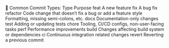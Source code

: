 🧱 Common Commit Types:
Type	Purpose
feat	A new feature
fix	A bug fix
refactor	Code change that doesn’t fix a bug or add a feature
style	Formatting, missing semi-colons, etc.
docs	Documentation-only changes
test	Adding or updating tests
chore	Tooling, CI/CD configs, non-user-facing tasks
perf	Performance improvements
build	Changes affecting build system or dependencies
ci	Continuous integration related changes
revert	Reverting a previous commit
